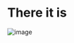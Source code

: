 # There it is
![image](https://user-images.githubusercontent.com/56966244/126047352-adb705a5-b12c-4e2d-b055-4246599b6bcc.png)
